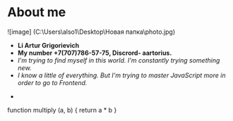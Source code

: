 # About me
![image] (C:\Users\also1\Desktop\Новая папка\photo.jpg)
* __Li Artur Grigorievich__
* __My number +7(707)786-57-75, Discrord- aartorius.__
* *I'm trying to find myself in this world. I'm constantly trying something new.*
* *I know a little of everything. But I'm trying to master JavaScript more in order to go to Frontend.*
* ```
function multiply (a, b) {
return a * b
}
```